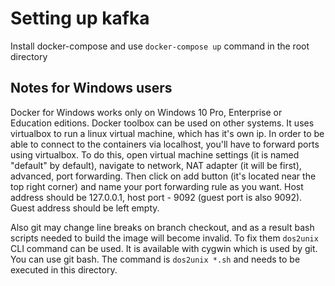 # Setting up kafka
Install docker-compose and use ```docker-compose up``` command in the root directory
## Notes for Windows users
Docker for Windows works only on Windows 10 Pro, Enterprise or Education editions. Docker toolbox can be used on other systems. 
It uses virtualbox to run a linux virtual machine, which has it's own ip. In order to be able to connect to the containers via localhost, 
you'll have to forward ports using virtualbox. To do this, open virtual machine settings (it is named "default" by default), navigate to 
network, NAT adapter (it will be first), advanced, port forwarding. Then click on add button (it's located near the top right corner) and 
name your port forwarding rule as you want. Host address should be 127.0.0.1, host port - 9092 (guest port is also 9092). Guest address
should be left empty.

Also git may change line breaks on branch checkout, and as a result bash scripts needed to build the image will become invalid. To fix them ```dos2unix``` CLI command can be used. It is available with cygwin which is used by git. You can use git bash. The command is ```dos2unix *.sh``` and needs to be executed in this directory.
